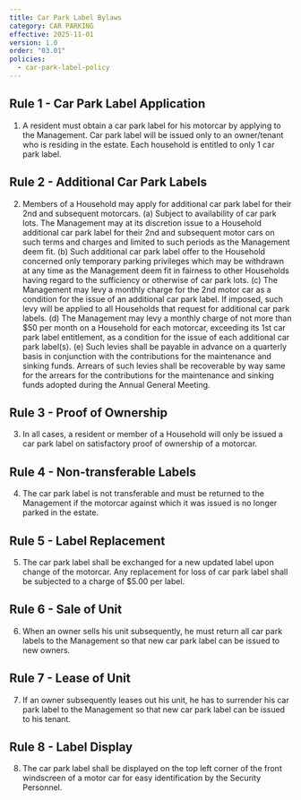 ```yaml
---
title: Car Park Label Bylaws
category: CAR PARKING
effective: 2025-11-01
version: 1.0
order: "03.01"
policies:
  - car-park-label-policy
---
```


## Rule 1 - Car Park Label Application

1) A resident must obtain a car park label for his motorcar by applying to the Management. Car park label will be issued only to an owner/tenant who is residing in the estate. Each household is entitled to only 1 car park label.

## Rule 2 - Additional Car Park Labels

2) Members of a Household may apply for additional car park label for their 2nd and subsequent motorcars. (a) Subject to availability of car park lots. The Management may at its discretion issue to a Household additional car park label for their 2nd and subsequent motor cars on such terms and charges and limited to such periods as the Management deem fit. (b) Such additional car park label offer to the Household concerned only temporary parking privileges which may be withdrawn at any time as the Management deem fit in fairness to other Households having regard to the sufficiency or otherwise of car park lots. (c) The Management may levy a monthly charge for the 2nd motor car as a condition for the issue of an additional car park label. If imposed, such levy will be applied to all Households that request for additional car park labels. (d) The Management may levy a monthly charge of not more than $50 per month on a Household for each motorcar, exceeding its 1st car park label entitlement, as a condition for the issue of each additional car park label(s). (e) Such levies shall be payable in advance on a quarterly basis in conjunction with the contributions for the maintenance and sinking funds. Arrears of such levies shall be recoverable by way same for the arrears for the contributions for the maintenance and sinking funds adopted during the Annual General Meeting.

## Rule 3 - Proof of Ownership

3) In all cases, a resident or member of a Household will only be issued a car park label on satisfactory proof of ownership of a motorcar.

## Rule 4 - Non-transferable Labels

4) The car park label is not transferable and must be returned to the Management if the motorcar against which it was issued is no longer parked in the estate.

## Rule 5 - Label Replacement

5) The car park label shall be exchanged for a new updated label upon change of the motorcar. Any replacement for loss of car park label shall be subjected to a charge of $5.00 per label.

## Rule 6 - Sale of Unit

6) When an owner sells his unit subsequently, he must return all car park labels to the Management so that new car park label can be issued to new owners.

## Rule 7 - Lease of Unit

7) If an owner subsequently leases out his unit, he has to surrender his car park label to the Management so that new car park label can be issued to his tenant.

## Rule 8 - Label Display

8) The car park label shall be displayed on the top left corner of the front windscreen of a motor car for easy identification by the Security Personnel.

